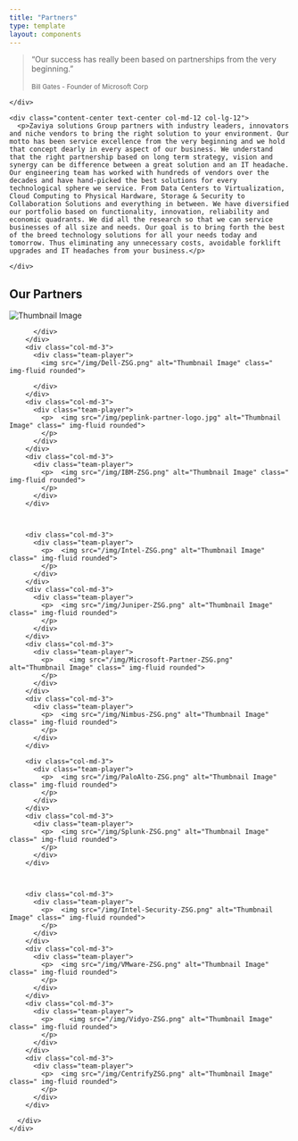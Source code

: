 ```yaml
---
title: "Partners"
type: template
layout: components
---
```



<div class="page-header clear-filter" filter-color="white">

  <div class="container">
    <div class="content-center ">
      <blockquote>
        <p class="blockquote blockquote-primary">
          “Our success has really been based on partnerships from the very beginning.”
          <br>
          <br>
          <small>
            Bill Gates - Founder of Microsoft Corp
          </small>
        </p>
      </blockquote>

    </div>

  </div>

</div>

<div class="section">
  <div class="container">

    <div class="content-center text-center col-md-12 col-lg-12">
      <p>Zaviya solutions Group partners with industry leaders, innovators and niche vendors to bring the right solution to your environment. Our motto has been service excellence from the very beginning and we hold that concept dearly in every aspect of our business. We understand that the right partnership based on long term strategy, vision and synergy can be difference between a great solution and an IT headache. Our engineering team has worked with hundreds of vendors over the decades and have hand-picked the best solutions for every technological sphere we service. From Data Centers to Virtualization, Cloud Computing to Physical Hardware, Storage & Security to Collaboration Solutions and everything in between. We have diversified our portfolio based on functionality, innovation, reliability and economic quadrants. We did all the research so that we can service businesses of all size and needs. Our goal is to bring forth the best of the breed technology solutions for all your needs today and tomorrow. Thus eliminating any unnecessary costs, avoidable forklift upgrades and IT headaches from your business.</p>

    </div>
  </div>
</div>

<div class="section section-team text-center">
  <div class="container">
    <h2 class="title">Our Partners</h2>
    <div class="team">
      <div class="row">
        <div class="col-md-3">
          <div class="team-player">
            <img src="/img/Cisco-ZSG.png" alt="Thumbnail Image" class=" img-fluid rounded">

          </div>
        </div>
        <div class="col-md-3">
          <div class="team-player">
            <img src="/img/Dell-ZSG.png" alt="Thumbnail Image" class=" img-fluid rounded">

          </div>
        </div>
        <div class="col-md-3">
          <div class="team-player">
            <p>  <img src="/img/peplink-partner-logo.jpg" alt="Thumbnail Image" class=" img-fluid rounded">
            </p>
          </div>
        </div>
        <div class="col-md-3">
          <div class="team-player">
            <p>  <img src="/img/IBM-ZSG.png" alt="Thumbnail Image" class=" img-fluid rounded">
            </p>
          </div>
        </div>



        <div class="col-md-3">
          <div class="team-player">
            <p>  <img src="/img/Intel-ZSG.png" alt="Thumbnail Image" class=" img-fluid rounded">
            </p>
          </div>
        </div>
        <div class="col-md-3">
          <div class="team-player">
            <p>  <img src="/img/Juniper-ZSG.png" alt="Thumbnail Image" class=" img-fluid rounded">
            </p>
          </div>
        </div>
        <div class="col-md-3">
          <div class="team-player">
            <p>    <img src="/img/Microsoft-Partner-ZSG.png" alt="Thumbnail Image" class=" img-fluid rounded">
            </p>
          </div>
        </div>
        <div class="col-md-3">
          <div class="team-player">
            <p>  <img src="/img/Nimbus-ZSG.png" alt="Thumbnail Image" class=" img-fluid rounded">
            </p>
          </div>
        </div>

        <div class="col-md-3">
          <div class="team-player">
            <p>  <img src="/img/PaloAlto-ZSG.png" alt="Thumbnail Image" class=" img-fluid rounded">
            </p>
          </div>
        </div>
        <div class="col-md-3">
          <div class="team-player">
            <p>  <img src="/img/Splunk-ZSG.png" alt="Thumbnail Image" class=" img-fluid rounded">
            </p>
          </div>
        </div>



        <div class="col-md-3">
          <div class="team-player">
            <p>  <img src="/img/Intel-Security-ZSG.png" alt="Thumbnail Image" class=" img-fluid rounded">
            </p>
          </div>
        </div>
        <div class="col-md-3">
          <div class="team-player">
            <p>  <img src="/img/VMware-ZSG.png" alt="Thumbnail Image" class=" img-fluid rounded">
            </p>
          </div>
        </div>
        <div class="col-md-3">
          <div class="team-player">
            <p>    <img src="/img/Vidyo-ZSG.png" alt="Thumbnail Image" class=" img-fluid rounded">
            </p>
          </div>
        </div>
        <div class="col-md-3">
          <div class="team-player">
            <p>  <img src="/img/CentrifyZSG.png" alt="Thumbnail Image" class=" img-fluid rounded">
            </p>
          </div>
        </div>

      </div>
    </div>
  </div>
</div>
